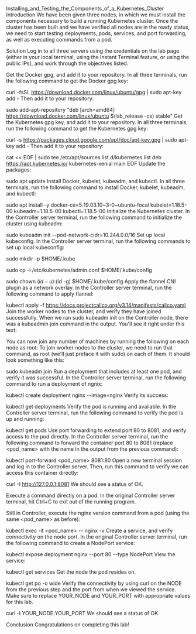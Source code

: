 Installing_and_Testing_the_Components_of_a_Kubernetes_Cluster
Introduction
We have been given three nodes, in which we must install the components necessary to build a running Kubernetes cluster. Once the cluster has been built and we have verified all nodes are in the ready status, we need to start testing deployments, pods, services, and port forwarding, as well as executing commands from a pod.

Solution
Log in to all three servers using the credentials on the lab page (either in your local terminal, using the Instant Terminal feature, or using the public IPs), and work through the objectives listed.

Get the Docker gpg, and add it to your repository.
In all three terminals, run the following command to get the Docker gpg key:

curl -fsSL https://download.docker.com/linux/ubuntu/gpg | sudo apt-key add -
Then add it to your repository:

sudo add-apt-repository "deb [arch=amd64] https://download.docker.com/linux/ubuntu $(lsb_release -cs) stable"
Get the Kubernetes gpg key, and add it to your repository.
In all three terminals, run the following command to get the Kubernetes gpg key:

curl -s https://packages.cloud.google.com/apt/doc/apt-key.gpg | sudo apt-key add -
Then add it to your repository:

cat << EOF | sudo tee /etc/apt/sources.list.d/kubernetes.list
deb https://apt.kubernetes.io/ kubernetes-xenial main
EOF
Update the packages:

sudo apt update
Install Docker, kubelet, kubeadm, and kubectl.
In all three terminals, run the following command to install Docker, kubelet, kubeadm, and kubectl:

sudo apt install -y docker-ce=5:19.03.10~3-0~ubuntu-focal kubelet=1.18.5-00 kubeadm=1.18.5-00 kubectl=1.18.5-00
Initialize the Kubernetes cluster.
In the Controller server terminal, run the following command to initialize the cluster using kubeadm:

sudo kubeadm init --pod-network-cidr=10.244.0.0/16
Set up local kubeconfig.
In the Controller server terminal, run the following commands to set up local kubeconfig:

sudo mkdir -p $HOME/.kube

sudo cp -i /etc/kubernetes/admin.conf $HOME/.kube/config

sudo chown $(id -u):$(id -g) $HOME/.kube/config
Apply the flannel CNI plugin as a network overlay.
In the Controller server terminal, run the following command to apply flannel:

kubectl apply -f https://docs.projectcalico.org/v3.14/manifests/calico.yaml
Join the worker nodes to the cluster, and verify they have joined successfully.
When we ran sudo kubeadm init on the Controller node, there was a kubeadmin join command in the output. You'll see it right under this text:

You can now join any number of machines by running the following on each node as root:
To join worker nodes to the cluster, we need to run that command, as root (we'll just preface it with sudo) on each of them. It should look something like this:

sudo kubeadm join <your unique string from the output of kubeadm init>
Run a deployment that includes at least one pod, and verify it was successful.
In the Controller server terminal, run the following command to run a deployment of ngnix:

kubectl create deployment nginx --image=nginx
Verify its success:

kubectl get deployments
Verify the pod is running and available.
In the Controller server terminal, run the following command to verify the pod is up and running:

kubectl get pods
Use port forwarding to extend port 80 to 8081, and verify access to the pod directly.
In the Controller server terminal, run the following command to forward the container port 80 to 8081 (replace <pod_name> with the name in the output from the previous command):

kubectl port-forward <pod_name> 8081:80
Open a new terminal session and log in to the Controller server. Then, run this command to verify we can access this container directly:

curl -I http://127.0.0.1:8081
We should see a status of OK.

Execute a command directly on a pod.
In the original Controller server terminal, hit Ctrl+C to exit out of the running program.

Still in Controller, execute the nginx version command from a pod (using the same <pod_name> as before):

kubectl exec -it <pod_name> -- nginx -v
Create a service, and verify connectivity on the node port.
In the original Controller server terminal, run the following command to create a NodePort service:

kubectl expose deployment nginx --port 80 --type NodePort
View the service:

kubectl get services
Get the node the pod resides on.

kubectl get po -o wide
Verify the connectivity by using curl on the NODE from the previous step and the port from when we viewed the service. Make sure to replace YOUR_NODE and YOUR_PORT with appropriate values for this lab.

curl -I YOUR_NODE:YOUR_PORT
We should see a status of OK.

Conclusion
Congratulations on completing this lab!
